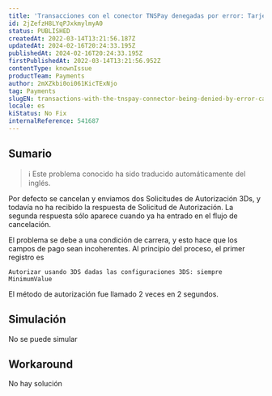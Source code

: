 ```yaml
---
title: 'Transacciones con el conector TNSPay denegadas por error: Tarjeta no REGISTRADA en 3DS'
id: 2jZefzH8LYqPJxkmylmyA0
status: PUBLISHED
createdAt: 2022-03-14T13:21:56.187Z
updatedAt: 2024-02-16T20:24:33.195Z
publishedAt: 2024-02-16T20:24:33.195Z
firstPublishedAt: 2022-03-14T13:21:56.952Z
contentType: knownIssue
productTeam: Payments
author: 2mXZkbi0oi061KicTExNjo
tag: Payments
slugEN: transactions-with-the-tnspay-connector-being-denied-by-error-card-not-enrolled-in-3ds
locale: es
kiStatus: No Fix
internalReference: 541687
---
```


## Sumario

>ℹ️ Este problema conocido ha sido traducido automáticamente del inglés.


Por defecto se cancelan y enviamos dos Solicitudes de Autorización 3Ds, y todavía no ha recibido la respuesta de Solicitud de Autorización.
La segunda respuesta sólo aparece cuando ya ha entrado en el flujo de cancelación.

El problema se debe a una condición de carrera, y esto hace que los campos de pago sean incoherentes.
Al principio del proceso, el primer registro es

`Autorizar usando 3DS dadas las configuraciones 3DS: siempre MinimumValue`

El método de autorización fue llamado 2 veces en 2 segundos.


##

## Simulación


No se puede simular



## Workaround


No hay solución

